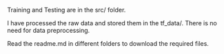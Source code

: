 Training and Testing are in the src/ folder.

I have processed the raw data and stored them in the tf_data/. There is no need for data preprocessing.

Read the readme.md in different folders to download the required files.
